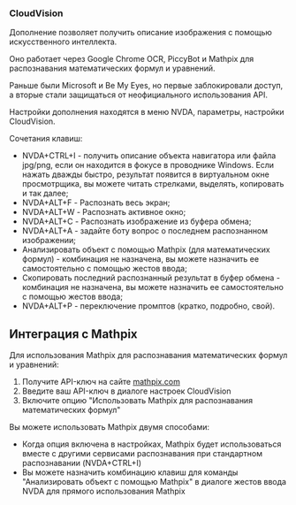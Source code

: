 ### CloudVision

Дополнение позволяет получить описание изображения с помощью искусственного интеллекта.

Оно работает через Google Chrome OCR, PiccyBot и Mathpix для распознавания математических формул и уравнений.

Раньше были Microsoft и Be My Eyes, но первые заблокировали доступ, а вторые стали защищаться от неофициального использования API.

Настройки дополнения находятся в меню NVDA, параметры, настройки CloudVision.

Сочетания клавиш:
* NVDA+CTRL+I - получить описание объекта навигатора  или файла jpg/png, если он находится в фокусе в проводнике Windows. Если нажать дважды быстро, результат появится в виртуальном окне просмотрщика, вы можете читать стрелками, выделять, копировать и так далее;
* NVDA+ALT+F - Распознать весь экран;
* NVDA+ALT+W - Распознать активное окно;
* NVDA+ALT+C - Распознать изображение  из буфера обмена;
* NVDA+ALT+A - задайте боту вопрос о последнем распознанном изображении;
* Анализировать объект с помощью Mathpix (для математических формул) - комбинация не назначена, вы можете назначить ее самостоятельно с помощью жестов ввода;
* Скопировать последний распознанный результат в буфер обмена - комбинация не назначена, вы можете назначить ее самостоятельно с помощью жестов ввода;
* NVDA+ALT+P - переключение промптов (кратко, подробно, свой).

## Интеграция с Mathpix

Для использования Mathpix для распознавания математических формул и уравнений:

1. Получите API-ключ на сайте [mathpix.com](https://mathpix.com)
2. Введите ваш API-ключ в диалоге настроек CloudVision
3. Включите опцию "Использовать Mathpix для распознавания математических формул"

Вы можете использовать Mathpix двумя способами:
* Когда опция включена в настройках, Mathpix будет использоваться вместе с другими сервисами распознавания при стандартном распознавании (NVDA+CTRL+I)
* Вы можете назначить комбинацию клавиш для команды "Анализировать объект с помощью Mathpix" в диалоге жестов ввода NVDA для прямого использования Mathpix

